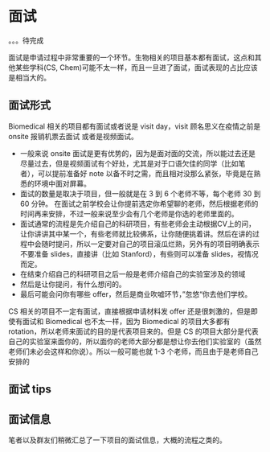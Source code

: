 # 面试
。。。待完成

面试是申请过程中非常重要的一个环节。生物相关的项目基本都有面试，这点和其他某些学科(CS, Chem)可能不太一样，而且一旦进了面试，面试表现的占比应该是相当大的。

## 面试形式

Biomedical 相关的项目都有面试或者说是 visit day，visit 顾名思义在疫情之前是 onsite 报销机票去面试 或者是视频面试。

* 一般来说 onsite 面试是更有优势的，因为是面对面的交流，所以能过去还是尽量过去，但是视频面试有个好处，尤其是对于口语欠佳的同学（比如笔者），可以提前准备好 note 以备不时之需，而且相对没那么紧张，毕竟是在熟悉的环境中面对屏幕。
* 面试的数量是取决于项目，但一般就是在 3 到 6 个老师不等，每个老师 30 到 60 分钟。 在面试之前学校会让你提前选定你希望聊的老师，然后根据老师的时间再来安排，不过一般来说至少会有几个老师是你选的老师里面的。
* 面试通常的流程是先介绍自己的科研项目，有些老师会主动根据CV上的问，让你讲讲其中某一个，有些老师就比较佛系，让你随便挑着讲。然后在讲的过程中会随时提问，所以一定要对自己的项目滚瓜烂熟，另外有的项目明确表示不要准备 slides，直接讲（比如 Stanford），有些则可以准备 slides，视情况而定。
* 在结束介绍自己的科研项目之后一般是老师介绍自己的实验室涉及的领域
* 然后是让你提问，有什么想问的。
* 最后可能会问你有哪些 offer，然后是商业吹嘘环节，”忽悠“你去他们学校。



CS 相关的项目不一定有面试，直接根据申请材料发 offer 还是很刺激的，但是即使有面试和 Biomedical 也不太一样，因为 Biomedical 的项目大多都有 rotation，所以老师来面试的目的是代表项目来的。但是 CS 的项目大部分是代表自己的实验室来面你的，所以面你的老师大部分都是想让你去他们实验室的（虽然老师们未必会这样和你说）。所以一般可能也就 1-3 个老师，而且由于是老师自己安排的

## 面试 tips
<!-- 【申请分享】真的不忍心看到大家倒在最后一关——英美PhD面试个人经验 - 皓月当空的文章 - 知乎
https://zhuanlan.zhihu.com/p/100000212 -->

## 面试信息

笔者以及群友们稍微汇总了一下项目的面试信息，大概的流程之类的。

